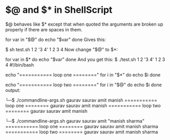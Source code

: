 <h1>$@ and $* in ShellScript</h1>
<p>
$@ behaves like $* except that when quoted the arguments are broken up properly if there are spaces in them.

for var in "$@"
do
    echo "$var"
done
Gives this:

$ sh test.sh 1 2 '3 4'
1
2
3
4
Now change "$@" to $*:

for var in $*
do
    echo "$var"
done
And you get this:
$ ./test.sh 1 2 '3 4'
1
2
3
4
#!/bin/bash

echo "=========== loop one ========"
for i in "$*"
do
    echo $i
done

echo "=========== loop two ========"
for i in "$@"
do
    echo $i
done
output:


└─$ ./commandline-args.sh gaurav saurav amit manish
=========== loop one ========
gaurav saurav amit manish
=========== loop two ========
gaurav
saurav
amit
manish


└─$ ./commandline-args.sh gaurav saurav amit "manish sharma"
=========== loop one ========
gaurav saurav amit manish sharma
=========== loop two ========
gaurav
saurav
amit
manish sharma
</p>